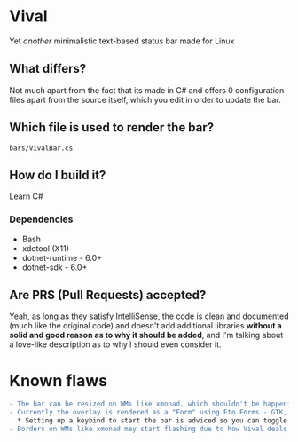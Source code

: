 # Vival
Yet *another* minimalistic text-based status bar made for Linux
## What differs?
Not much apart from the fact that its made in C# and offers 0 configuration files apart from the source itself, which you edit in order to update the bar.
## Which file is used to render the bar?
`bars/VivalBar.cs`
## How do I build it?
Learn C#
### Dependencies
* Bash
* xdotool (X11)
* dotnet-runtime - 6.0+
* dotnet-sdk - 6.0+
## Are PRS (Pull Requests) accepted?
Yeah, as long as they satisfy IntelliSense, the code is clean and documented (much like the original code) and doesn't add additional libraries **without a solid and good reason as to why it should be added**, and I'm talking about a love-like description as to why I should even consider it.
# Known flaws
```diff
- The bar can be resized on WMs like xmonad, which shouldn't be happening but can't exactly be prevented in any good way as of right now.
- Currently the overlay is rendered as a "Form" using Eto.Forms - GTK, which means it appears in every truly non-fullscreen application (videos and borderless-windowed games for example).
  * Setting up a keybind to start the bar is adviced so you can toggle it on/off when needed.
- Borders on WMs like xmonad may start flashing due to how Vival deals with fetching system-related data from bash.
```
